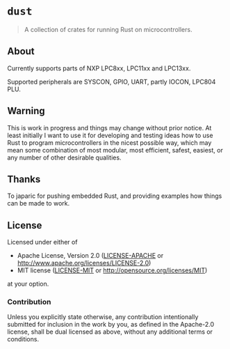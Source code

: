 # `dust`

> A collection of crates for running Rust on microcontrollers.

## About

Currently supports parts of NXP LPC8xx, LPC11xx and LPC13xx.

Supported peripherals are SYSCON, GPIO, UART, partly IOCON, LPC804 PLU.

## Warning

This is work in progress and things may change without prior notice.
At least initially I want to use it for developing and testing ideas
how to use Rust to program microcontrollers in the nicest possible
way, which may mean some combination of most modular, most efficient,
safest, easiest, or any number of other desirable qualities.

## Thanks

To japaric for pushing embedded Rust, and providing examples how
things can be made to work.

## License

Licensed under either of

- Apache License, Version 2.0 ([LICENSE-APACHE](LICENSE-APACHE) or
  http://www.apache.org/licenses/LICENSE-2.0)
- MIT license ([LICENSE-MIT](LICENSE-MIT) or http://opensource.org/licenses/MIT)

at your option.

### Contribution

Unless you explicitly state otherwise, any contribution intentionally submitted
for inclusion in the work by you, as defined in the Apache-2.0 license, shall be
dual licensed as above, without any additional terms or conditions.
